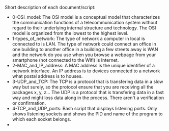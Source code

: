 Short description of each document/script:
+ 0-OSI_model: The OSI model is a conceptual model that characterizes the communication functions of a telecommunication system without regard to their underlying internal structure and technology. The OSI model is organized from the lowest to the highest level.
+ 1-types_of_network: The type of network a computer in local is connected to is LAN. The type of network could connect an office in one building to another office in a building a few streets away is WAN and the  network do you use when you browse a webpage from your smartphone (not connected to the Wifi) is Internet.
+ 2-MAC_and_IP_address: A MAC address is the unique identifier of a network interface. An IP address is to devices connected to a network what postal address is to houses.
+ 3-UDP_and_TCP: The TCP is a protocol that is transfering data in a slow way but surely, so the protocol ensure that you are receiving all the packages x, y, z... The UDP is a protocol that is transfering data in a fast way and might loss data along in the process. There aren't a verification or confirmation.
+ 4-TCP_and_UDP_ports: Bash script that displays listening ports. Only shows listening sockets and shows the PID and name of the program to which each socket belongs.
+

